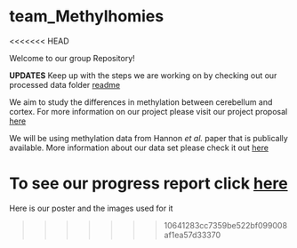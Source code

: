 # team_Methylhomies

<<<<<<< HEAD

Welcome to our group Repository!

**UPDATES** Keep up with the steps we are working on by checking out our processed data folder [readme](https://github.com/STAT540-UBC/team_Methylhomies/tree/master/data/processed_data)

We aim to study the differences in methylation between cerebellum and cortex. For more information on our project please visit our project proposal [here](https://github.com/STAT540-UBC/team_Methylhomies/blob/master/project_proposal.md)

We will be using methylation data from Hannon *et al.* paper that is publically available. More information about our data set please check it out [here](https://github.com/STAT540-UBC/team_Methylhomies/tree/master/data)

To see our progress report click [here](progress_report.md)
=======
Here is our poster and the images used for it
>>>>>>> 10641283cc7359be522bf099008af1ea57d33370
